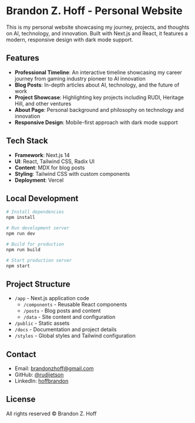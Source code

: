 # Brandon Z. Hoff - Personal Website

This is my personal website showcasing my journey, projects, and thoughts on AI, technology, and innovation. Built with Next.js and React, it features a modern, responsive design with dark mode support.

## Features

- **Professional Timeline**: An interactive timeline showcasing my career journey from gaming industry pioneer to AI innovation
- **Blog Posts**: In-depth articles about AI, technology, and the future of work
- **Project Showcase**: Highlighting key projects including RUDI, Heritage Hill, and other ventures
- **About Page**: Personal background and philosophy on technology and innovation
- **Responsive Design**: Mobile-first approach with dark mode support

## Tech Stack

- **Framework**: Next.js 14
- **UI**: React, Tailwind CSS, Radix UI
- **Content**: MDX for blog posts
- **Styling**: Tailwind CSS with custom components
- **Deployment**: Vercel

## Local Development

```bash
# Install dependencies
npm install

# Run development server
npm run dev

# Build for production
npm run build

# Start production server
npm start
```

## Project Structure

- `/app` - Next.js application code
  - `/components` - Reusable React components
  - `/posts` - Blog posts and content
  - `/data` - Site content and configuration
- `/public` - Static assets
- `/docs` - Documentation and project details
- `/styles` - Global styles and Tailwind configuration

## Contact

- Email: brandonzhoff@gmail.com
- GitHub: [@rudijetson](https://github.com/rudijetson)
- LinkedIn: [hoffbrandon](https://www.linkedin.com/in/hoffbrandon/)

## License

All rights reserved © Brandon Z. Hoff 